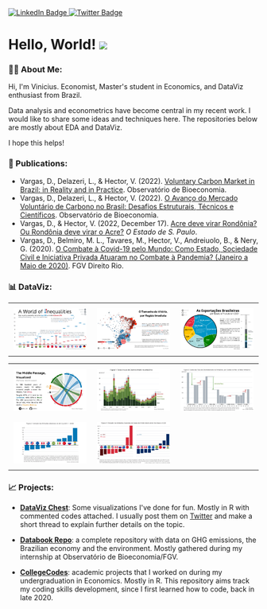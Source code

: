 



<div id="badges">
  <a href="https://linkedin.com/in/viniciushector">
    <img src="https://img.shields.io/badge/LinkedIn-blue?style=for-the-badge&logo=linkedin&logoColor=white" alt="LinkedIn Badge"/>
  </a>
  <a href="https://twitter.com/hec_vini">
    <img src="https://img.shields.io/badge/Twitter-blue?style=for-the-badge&logo=twitter&logoColor=white" alt="Twitter Badge"/>
  </a>
</div>


<h1>
 Hello, World!
  <img src="https://media.giphy.com/media/hvRJCLFzcasrR4ia7z/giphy.gif" width="30px"/>
</h1>


### :man_technologist: About Me:

Hi, I'm Vinicius. Economist, Master's student in Economics, and DataViz enthusiast from Brazil.

Data analysis and econometrics have become central in my recent work. I would like to share some ideas and techniques here. The repositories below are mostly about EDA and DataViz.

I hope this helps!

### :book: Publications:
* Vargas, D., Delazeri, L., & Hector, V. (2022). [Voluntary Carbon Market in Brazil: in Reality and in Practice](https://eesp.fgv.br/sites/eesp.fgv.br/files/ocbio_mercado_de_carbono_voluntario_no_brasil_na_realidade_e_na_pratica_en.pdf). Observatório de Bioeconomia. 
* Vargas, D., Delazeri, L., & Hector, V. (2022). [O Avanço do Mercado Voluntário de Carbono no Brasil: Desafios Estruturais, Técnicos e Científicos](https://eesp.fgv.br/sites/eesp.fgv.br/files/eesp_relatorio_lab_bioeconomia_04_ap5.pdf). Observatório de Bioeconomia.
* Vargas, D., & Hector, V. (2022, December 17). [Acre deve virar Rondônia? Ou Rondônia deve virar o Acre?](https://economia.estadao.com.br/blogs/mosaico-de-economia/acre-deve-virar-rondonia-ou-rondonia-deve-virar-o-acre/) _O Estado de S. Paulo_.
* Vargas, D., Belmiro, M. L., Tavares, M., Hector, V., Andreiuolo, B., & Nery, G. (2020). [O Combate à Covid-19 pelo Mundo: Como Estado, Sociedade Civil e Iniciativa Privada Atuaram no Combate à Pandemia? (Janeiro a Maio de 2020)](https://www.amazon.com.br/Combate-Covid-19-pelo-Mundo-Iniciativa-ebook/dp/B08G1TN834/ref=d_reads_cwrtbar_sccl_1_1/147-4371188-2966429?pd_rd_w=4z2C5&content-id=amzn1.sym.7d29de4b-61e7-4ec5-87db-7d21c388fb1d&pf_rd_p=7d29de4b-61e7-4ec5-87db-7d21c388fb1d&pf_rd_r=PAHD69C82AFGY4XC7FQT&pd_rd_wg=dT4u2&pd_rd_r=43392114-dc4d-4ab0-8720-bb99a9d43c64&pd_rd_i=B08G1TN834&psc=1). FGV Direito Rio.

### :bar_chart: DataViz:
<div id="image-table">
    <table>
	    <tr>
    	    <td style="padding:10px">
        	    <img src="https://github.com/HecVini/DataVizProjects/blob/main/GlobalInequality/GlobalInequality_Day6.png" width="300"/>
      	    </td>
            <td style="padding:10px">
            	<img src="https://github.com/HecVini/DataVizProjects/blob/main/Brazilian2022Elections_DorlingCartogram/Eleicoes2022_RegiaoImediata.png" width="300"/>
            </td>
            <td style="padding:10px">
            	<img src="https://github.com/HecVini/DataVizProjects/blob/main/Exportacoes2021/ExportacoesBrasileiras2021.png" width="300"/>
            </td>
        </tr>
    </table>
</div>
<div id="image-table">
    <table>
	    <tr>
    	    <td style="padding:10px">
        	    <img src="https://github.com/HecVini/DataVizProjects/blob/main/PreviousViz/MiddlePassage.jpg" width="300"/>
      	    </td>
            <td style="padding:10px">
            	<img src="https://github.com/HecVini/DataVizProjects/blob/main/PreviousViz/DesmatamentoAmazoniaUFs.png" width="300"/>
            </td>
            <td style="padding:10px">
            	<img src="https://github.com/HecVini/DataVizProjects/blob/main/PreviousViz/DesmatamentoAmazoniaGestoesMMA.png" width="300">
            </td>
        </tr>
        <td style="padding:10px">
            	<img src="https://github.com/HecVini/DataVizProjects/blob/main/PreviousViz/Emissoes2010to2030.png" width="300"/>
            </td>   
            <td style="padding:10px">
        	    <img src="https://github.com/HecVini/DataVizProjects/blob/main/PreviousViz/EmissoesAnoBase.png" width="300"/>
        	                </td>   
    </table>
</div>


### :chart_with_upwards_trend: Projects:
* [**DataViz Chest**](https://github.com/HecVini/DataVizProjects): Some visualizations I've done for fun. Mostly in R with commented codes attached. I usually post them on [Twitter](https://twitter.com/hec_vini) and make a short thread to explain further details on the topic.

* [**Databook Repo**](https://github.com/HecVini/DatabookRepo): a complete repository with data on GHG emissions, the Brazilian economy and the environment. Mostly gathered during my internship at Observatório de Bioeconomia/FGV.

* [**CollegeCodes**](https://github.com/HecVini/CollegeCodes): academic projects that I worked on during my undergraduation in Economics. Mostly in R. This repository aims track my coding skills development, since I first learned how to code, back in late 2020.





